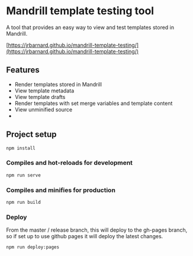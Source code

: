 # Mandrill template testing tool

A tool that provides an easy way to view and test templates stored in Mandrill.

[https://jrbarnard.github.io/mandrill-template-testing/](https://jrbarnard.github.io/mandrill-template-testing/)

## Features
- Render templates stored in Mandrill
- View template metadata
- View template drafts
- Render templates with set merge variables and template content
- View unminified source
- 

## Project setup
```
npm install
```

### Compiles and hot-reloads for development
```
npm run serve
```

### Compiles and minifies for production
```
npm run build
```

### Deploy
From the master / release branch, this will deploy to the gh-pages branch, so if set up to use github pages it will deploy the latest changes.
```
npm run deploy:pages
```
